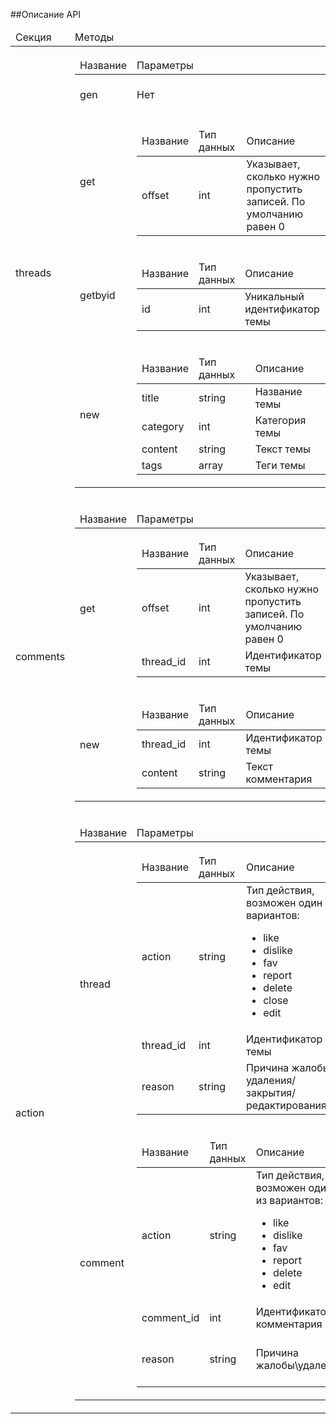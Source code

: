 ##Описание API

<table>
            <thead>
            <tr>
                <td><span>Секция</span></td>
                <td><span>Методы</span></td>
                <td><span>Общедоступное</span></td>
            </tr>
            </thead>
            <tbody>
            <tr class="section">
                <td><span>threads</span></td>
                <td>
                    <table>
                        <thead>
                        <tr>
                            <td><span>Название</span></td>
                            <td><span>Параметры</span></td>
                            <td><span>Описание</span></td>
                            <td><span>Доступ</span></td>
                        </tr>
                        </thead>
                        <tbody>
                        <tr class="method">
                            <td><span>gen</span></td>
                            <td><span>Нет</span></td>
                            <td><span>Генерирует случайные записи</span></td>
                            <td><span>По токену</span></td>
                        </tr>
                        <tr class="method">
                            <td><span>get</span></td>
                            <td>
                                <table>
                                    <thead>
                                    <tr>
                                        <td><span>Название</span></td>
                                        <td><span>Тип данных</span></td>
                                        <td><span>Описание</span></td>
                                        <td><span>Тип</span></td>
                                    </tr>
                                    </thead>
                                    <tbody>
                                    <tr>
                                        <td><span>offset</span></td>
                                        <td><span>int</span></td>
                                        <td><span>Указывает, сколько
                                            нужно пропустить записей.
                                            По умолчанию равен 0</span>
                                        </td>
                                        <td><span>Опционально</span></td>
                                    </tr>
                                    </tbody>
                                </table>
                            </td>
                            <td><span>Получение списка тем</span></td>
                            <td><span>Публичный</span></td>
                        </tr>
                        <tr class="method">
                            <td><span>getbyid</span></td>
                            <td>
                                <table>
                                    <thead>
                                    <tr>
                                        <td><span>Название</span></td>
                                        <td><span>Тип данных</span></td>
                                        <td><span>Описание</span></td>
                                        <td><span>Тип</span></td>
                                    </tr>
                                    </thead>
                                    <tbody>
                                    <tr>
                                        <td><span>id</span></td>
                                        <td><span>int</span></td>
                                        <td><span>Уникальный идентификатор темы</span></td>
                                        <td><span>Обязательный</span></td>
                                    </tr>
                                    </tbody>
                                </table>
                            </td>
                            <td><span>Получение темы по уникальному идентификатору</span></td>
                            <td><span>Публичный</span></td>
                        </tr>
                        <tr class="method">
                            <td><span>new</span></td>
                            <td>
                                <table>
                                    <thead>
                                    <tr>
                                        <td><span>Название</span></td>
                                        <td><span>Тип данных</span></td>
                                        <td><span>Описание</span></td>
                                        <td><span>Тип</span></td>
                                    </tr>
                                    </thead>
                                    <tbody>
                                    <tr>
                                        <td><span>title</span></td>
                                        <td><span>string</span></td>
                                        <td><span>Название темы</span></td>
                                        <td><span>Обязательный</span></td>
                                    </tr>
                                    <tr>
                                        <td><span>category</span></td>
                                        <td><span>int</span></td>
                                        <td><span>Категория темы</span></td>
                                        <td><span>Обязательный</span></td>
                                    </tr>
                                    <tr>
                                        <td><span>content</span></td>
                                        <td><span>string</span></td>
                                        <td><span>Текст темы</span></td>
                                        <td><span>Обязательно</span></td>
                                    </tr>
                                    <tr>
                                        <td><span>tags</span></td>
                                        <td><span>array</span></td>
                                        <td><span>Теги темы</span></td>
                                        <td><span>Опционально</span></td>
                                    </tr>
                                    </tbody>
                                </table>
                            </td>
                            <td><span>Создание темы</span></td>
                            <td><span>По токену</span></td>
                        </tr>
                        </tbody>
                    </table>
                </td>
                <td><span>Частично</span></td>
            </tr>
            <tr class="section">
                <td><span>comments</span></td>
                <td>
                    <table>
                        <thead>
                        <tr>
                            <td><span>Название</span></td>
                            <td><span>Параметры</span></td>
                            <td><span>Описание</span></td>
                            <td><span>Доступ</span></td>
                        </tr>
                        </thead>
                        <tbody>
                        <tr class="method">
                            <td><span>get</span></td>
                            <td>
                                <table>
                                    <thead>
                                    <tr>
                                        <td><span>Название</span></td>
                                        <td><span>Тип данных</span></td>
                                        <td><span>Описание</span></td>
                                        <td><span>Тип</span></td>
                                    </tr>
                                    </thead>
                                    <tbody>
                                    <tr>
                                        <td><span>offset</span></td>
                                        <td><span>int</span></td>
                                        <td><span>Указывает, сколько
                                            нужно пропустить записей.
                                            По умолчанию равен 0</span></td>
                                        <td><span>Опционально</span></td>
                                    </tr>
                                    <tr>
                                        <td><span>thread_id</span></td>
                                        <td><span>int</span></td>
                                        <td><span>Идентификатор темы</span></td>
                                        <td><span>Обязательный</span></td>
                                    </tr>
                                    </tbody>
                                </table>
                            </td>
                            <td><span>Получение списка комментариев, которые
                            относятся к выбранной теме.</span>
                            </td>
                            <td><span>Публичный</span></td>
                        </tr>
                        <tr class="method">
                            <td><span>new</span></td>
                            <td>
                                <table>
                                    <thead>
                                    <tr>
                                        <td><span>Название</span></td>
                                        <td><span>Тип данных</span></td>
                                        <td><span>Описание</span></td>
                                        <td><span>Тип</span></td>
                                    </tr>
                                    </thead>
                                    <tbody>
                                    <tr>
                                        <td><span>thread_id</span></td>
                                        <td><span>int</span></td>
                                        <td><span>Идентификатор темы</span></td>
                                        <td><span>Обязательный</span></td>
                                    </tr>
                                    <tr>
                                        <td><span>content</span></td>
                                        <td><span>string</span></td>
                                        <td><span>Текст комментария</span></td>
                                        <td><span>Обязательный</span></td>
                                    </tr>
                                    </tbody>
                                </table>
                            </td>
                            <td><span>Создание нового комментария</span></td>
                            <td><span>По токену</span></td>
                        </tr>
                        </tbody>
                    </table>
                </td>
                <td><span>Частично</span></td>
            </tr>
            <tr class="section">
                <td><span>action</span></td>
                <td>
                    <table>
                        <thead>
                        <tr>
                            <td><span>Название</span></td>
                            <td><span>Параметры</span></td>
                            <td><span>Описание</span></td>
                            <td><span>Доступ</span></td>
                        </tr>
                        </thead>
                        <tbody>
                        <tr class="method">
                            <td><span>thread</span></td>
                            <td>
                                <table>
                                    <thead>
                                    <tr>
                                        <td><span>Название</span></td>
                                        <td><span>Тип данных</span></td>
                                        <td><span>Описание</span></td>
                                        <td><span>Тип</span></td>
                                    </tr>
                                    </thead>
                                    <tbody>
                                    <tr>
                                        <td><span>action</span></td>
                                        <td><span>string</span></td>
                                        <td><span>Тип действия, возможен один из вариантов:</span>
                                            <ul class="list">
                                                <li>like</li>
                                                <li>dislike</li>
                                                <li>fav</li>
                                                <li>report</li>
                                                <li>delete</li>
                                                <li>close</li>
                                                <li>edit</li>
                                            </ul>
                                        </td>
                                        <td><span>Обязательный</span></td>
                                    </tr>
                                    <tr>
                                        <td><span>thread_id</span></td>
                                        <td><span>int</span></td>
                                        <td><span>Идентификатор темы</span></td>
                                        <td><span>Обязательный</span></td>
                                    </tr>
                                    <tr>
                                        <td><span>reason</span></td>
                                        <td><span>string</span></td>
                                        <td><span>Причина жалобы/удаления/закрытия/редактирования</span></td>
                                        <td><span>Опционально, в зависимости от поля <b>action</b></span></td>
                                    </tr>
                                    </tbody>
                                </table>
                            </td>
                            <td><span>Действия с темой</span></td>
                            <td><span>По токену</span></td>
                        </tr>
                        <tr class="method">
                            <td><span>comment</span></td>
                            <td>
                                <table>
                                    <thead>
                                    <tr>
                                        <td><span>Название</span></td>
                                        <td><span>Тип данных</span></td>
                                        <td><span>Описание</span></td>
                                        <td><span>Тип</span></td>
                                    </tr>
                                    </thead>
                                    <tbody>
                                    <tr>
                                        <td><span>action</span></td>
                                        <td><span>string</span></td>
                                        <td><span>Тип действия, возможен один из вариантов:</span>
                                            <ul class="list">
                                                <li>like</li>
                                                <li>dislike</li>
                                                <li>fav</li>
                                                <li>report</li>
                                                <li>delete</li>
                                                <li>edit</li>
                                            </ul>
                                        </td>
                                        <td><span>Обязательный</span></td>
                                    </tr>
                                    <tr>
                                        <td><span>comment_id</span></td>
                                        <td><span>int</span></td>
                                        <td><span>Идентификатор комментария</span></td>
                                        <td><span>Обязательный</span></td>
                                    </tr>
                                    <tr>
                                        <td><span>reason</span></td>
                                        <td><span>string</span></td>
                                        <td><span>Причина жалобы\удаления</span></td>
                                        <td><span>Опционально, в зависимости от поля <b>action</b></span></td>
                                    </tr>
                                    </tbody>
                                </table>
                            </td>
                            <td><span>Действия с комментарием</span></td>
                            <td><span>По токену</span></td>
                        </tr>
                        </tbody>
                    </table>
                </td>
                <td><span>Нет</span></td>
            </tr>
            </tbody>
        </table>
